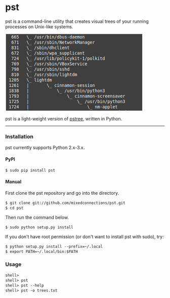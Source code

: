 # pst

pst is a command-line utility that creates visual trees of your running processes on Unix-like systems. 

![this link](images/pstexample.png)

pst is a light-weight version of [pstree](https://en.wikipedia.org/wiki/Pstree), written in Python.

----

### Installation

pst currently supports Python 2.x-3.x.

#### PyPI

    $ sudo pip install pst

#### Manual

First clone the pst repository and go into the directory.

    $ git clone git://github.com/mixedconnections/pst.git
    $ cd pst

Then run the command below.

    $ sudo python setup.py install

If you don't have root permission (or don't want to install pst with sudo), try:

    $ python setup.py install --prefix=~/.local
    $ export PATH=~/.local/bin:$PATH

### Usage

    shell> 
    shell> pst
    shell> pst --help
    shell> pst -o trees.txt

